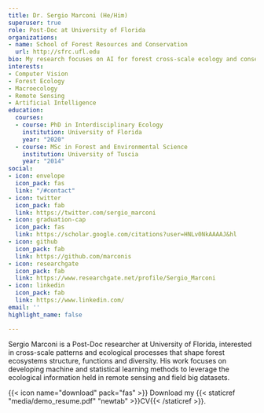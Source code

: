 ```yaml
---
title: Dr. Sergio Marconi (He/Him)
superuser: true
role: Post-Doc at University of Florida
organizations:
- name: School of Forest Resources and Conservation
  url: http://sfrc.ufl.edu
bio: My research focuses on AI for forest cross-scale ecology and conservation
interests:
- Computer Vision
- Forest Ecology
- Macroecology
- Remote Sensing
- Artificial Intelligence
education:
  courses:
  - course: PhD in Interdisciplinary Ecology
    institution: University of Florida
    year: "2020"
  - course: MSc in Forest and Environmental Science
    institution: University of Tuscia
    year: "2014"
social:
- icon: envelope
  icon_pack: fas
  link: "/#contact"
- icon: twitter
  icon_pack: fab
  link: https://twitter.com/sergio_marconi
- icon: graduation-cap
  icon_pack: fas
  link: https://scholar.google.com/citations?user=HNLv0NkAAAAJ&hl
- icon: github
  icon_pack: fab
  link: https://github.com/marconis
- icon: researchgate
  icon_pack: fab
  link: https://www.researchgate.net/profile/Sergio_Marconi
- icon: linkedin
  icon_pack: fab
  link: https://www.linkedin.com/
email: ''
highlight_name: false

---
```

Sergio Marconi is a Post-Doc researcher at University of Florida, interested in cross-scale patterns and ecological processes that shape forest ecosystems structure, functions and diversity. His work focuses on developing machine and statistical learning methods to leverage the ecological information held in remote sensing and field big datasets.

{{< icon name="download" pack="fas" >}} Download my {{< staticref "media/demo_resume.pdf" "newtab" >}}CV{{< /staticref >}}.
